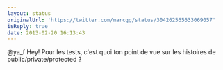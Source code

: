 ```yaml
---
layout: status
originalUrl: 'https://twitter.com/marcgg/status/304262565633069057'
isReply: true
date: 2013-02-20 16:13:43
---
```


@ya_f Hey! Pour les tests, c'est quoi ton point de vue sur les histoires de public/private/protected ?
